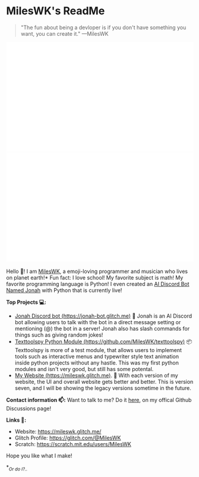 # MilesWK's ReadMe
> "The fun about being a devloper is if you don't have something you want, you can create it."   —MilesWK

![](https://raw.githubusercontent.com/MilesWK/github-stats/master/generated/languages.svg#gh-dark-mode-only)
![](https://raw.githubusercontent.com/MilesWK/github-stats/master/generated/overview.svg#gh-dark-mode-only)

Hello 👋! I am [MilesWK](https://mileswk.glitch.me/), a emoji-loving programmer and musician who lives on planet earth!* Fun fact: I love school! My favorite subject is math! My favorite programming language is Python! I even created an [AI Discord Bot Named Jonah](https://jonah-bot.glitch.me/) with Python that is currently live!

**Top Projects 💻:**
- [Jonah Discord bot (https://jonah-bot.glitch.me)](https://jonah-bot.glitch.me) 🐷
  Jonah is an AI Discord bot allowing users to talk with the bot in a direct message setting or mentioning (@) the bot in a server! Jonah also has slash commands for things such as giving random jokes!
- [Texttoolspy Python Module (https://github.com/MilesWK/texttoolspy)](https://github.com/MilesWK/texttoolspy) 📦
  Texttoolspy is more of a test module, that allows users to implement tools such as interactive menus and typewriter style text animation inside python projects without any hastle. This was my first python modules and isn't very good, but still has some potental.
- [My Website (https://mileswk.glitch.me)](https://mileswk.glitch.me). 🙂
  With each version of my website, the UI and overall website gets better and better. This is version seven, and I will be showing the legacy versions sometime in the future.

**Contact information 📫:**
Want to talk to me? Do it [here](https://github.com/MilesWK/MilesWK/discussions/), on my offical Github Discussions page!

**Links 🔗:**
- Website: https://mileswk.glitch.me/
- Glitch Profile: https://glitch.com/@MilesWK
- Scratch: https://scratch.mit.edu/users/MilesWK

Hope you like what I make!



*<sub>*Or do I?..</sub>*
